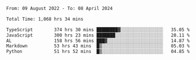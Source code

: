 
<!--START_SECTION:waka-->

```txt
From: 09 August 2022 - To: 08 April 2024

Total Time: 1,068 hrs 34 mins

TypeScript        374 hrs 30 mins ████████▓░░░░░░░░░░░░░░░░   35.05 %
JavaScript        300 hrs 23 mins ███████░░░░░░░░░░░░░░░░░░   28.11 %
AL                158 hrs 56 mins ███▓░░░░░░░░░░░░░░░░░░░░░   14.87 %
Markdown          53 hrs 43 mins  █▒░░░░░░░░░░░░░░░░░░░░░░░   05.03 %
Python            51 hrs 52 mins  █▒░░░░░░░░░░░░░░░░░░░░░░░   04.85 %
```

<!--END_SECTION:waka-->











